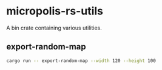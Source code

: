 # micropolis-rs-utils

A bin crate containing various utilities.

## export-random-map

```bash
cargo run -- export-random-map --width 120 --height 100
```
